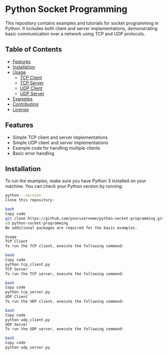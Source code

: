 # Python Socket Programming

This repository contains examples and tutorials for socket programming in Python. It includes both client and server implementations, demonstrating basic communication over a network using TCP and UDP protocols.

## Table of Contents

- [Features](#features)
- [Installation](#installation)
- [Usage](#usage)
  - [TCP Client](#tcp-client)
  - [TCP Server](#tcp-server)
  - [UDP Client](#udp-client)
  - [UDP Server](#udp-server)
- [Examples](#examples)
- [Contributing](#contributing)
- [License](#license)

## Features

- Simple TCP client and server implementations
- Simple UDP client and server implementations
- Example code for handling multiple clients
- Basic error handling

## Installation

To run the examples, make sure you have Python 3 installed on your machine. You can check your Python version by running:

```bash
python --version
Clone this repository:

bash
Copy code
git clone https://github.com/yourusername/python-socket-programming.git
cd python-socket-programming
No additional packages are required for the basic examples.

Usage
TCP Client
To run the TCP client, execute the following command:

bash
Copy code
python tcp_client.py
TCP Server
To run the TCP server, execute the following command:

bash
Copy code
python tcp_server.py
UDP Client
To run the UDP client, execute the following command:

bash
Copy code
python udp_client.py
UDP Server
To run the UDP server, execute the following command:

bash
Copy code
python udp_server.py
